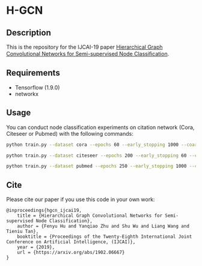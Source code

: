 # H-GCN
## Description
This is the repository for the IJCAI-19 paper [Hierarchical Graph Convolutional Networks for Semi-supervised Node Classiﬁcation](https://arxiv.org/pdf/1902.06667.pdf).

## Requirements

- Tensorflow (1.9.0)
- networkx

## Usage

You can conduct node classification experiments on citation network (Cora, Citeseer or Pubmed) with the following commands:

```bash
python train.py --dataset cora --epochs 60 --early_stopping 1000 --coarsen_level 4 --dropout 0.85 --weight_decay 7e-4 --hidden 32 --node_wgt_embed_dim 8 --seed1 156 --seed2 136
```

```bash
python train.py --dataset citeseer --epochs 200 --early_stopping 60 --coarsen_level 4 --dropout 0.85 --weight_decay 7e-4 --hidden 30 --node_wgt_embed_dim 15 --seed1 156 --seed2 156
```

```bash
python train.py --dataset pubmed --epochs 250 --early_stopping 1000 --coarsen_level 4 --dropout 0.85 --weight_decay 7e-4 --hidden 30 --node_wgt_embed_dim 8 --seed1 156 --seed2 136
```

## Cite
Please cite our paper if you use this code in your own work:

```
@inproceedings{hgcn_ijcai19,
    title = {Hierarchical Graph Convolutional Networks for Semi-supervised Node Classification},
    author = {Fenyu Hu and Yanqiao Zhu and Shu Wu and Liang Wang and Tieniu Tan},
    booktitle = {Proceedings of the Twenty-Eighth International Joint Conference on Artificial Intelligence, (IJCAI)},
    year = {2019},
    url = {https://arxiv.org/abs/1902.06667}
}
```

